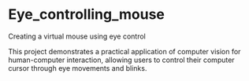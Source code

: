 # Eye_controlling_mouse
Creating a virtual mouse using eye control


This project demonstrates a practical application of computer vision for human-computer interaction, allowing users to control their computer cursor through eye movements and blinks.
